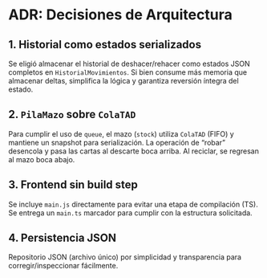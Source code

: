# ADR: Decisiones de Arquitectura

## 1. Historial como estados serializados

Se eligió almacenar el historial de deshacer/rehacer como estados JSON completos en `HistorialMovimientos`. Si bien consume más memoria que almacenar deltas, simplifica la lógica y garantiza reversión íntegra del estado.

## 2. `PilaMazo` sobre `ColaTAD`

Para cumplir el uso de `queue`, el mazo (`stock`) utiliza `ColaTAD` (FIFO) y mantiene un snapshot para serialización. La operación de “robar” desencola y pasa las cartas al descarte boca arriba. Al reciclar, se regresan al mazo boca abajo.

## 3. Frontend sin build step

Se incluye `main.js` directamente para evitar una etapa de compilación (TS). Se entrega un `main.ts` marcador para cumplir con la estructura solicitada.

## 4. Persistencia JSON

Repositorio JSON (archivo único) por simplicidad y transparencia para corregir/inspeccionar fácilmente.

